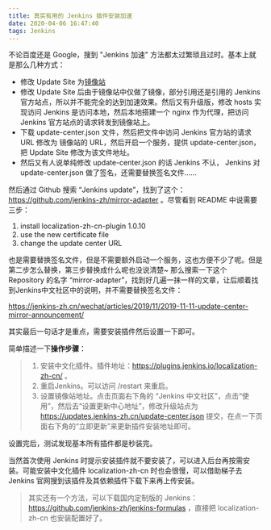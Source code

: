 ```yaml
---
title: 真实有用的 Jenkins 插件安装加速
date: 2020-04-06 16:47:40
tags: Jenkins
---
```


不论百度还是 Google，搜到 "Jenkins 加速" 方法都太过繁琐且过时。基本上就是那么几种方式：

<!-- more -->

- 修改 Update Site 为[镜像站](http://mirrors.jenkins-ci.org/status.html)
- 修改 Update Site 后由于镜像站中仅做了镜像，部分引用还是引用的 Jenkins 官方站点，所以并不能完全的达到加速效果。然后又有升级版，修改 hosts 实现访问 Jenkins 是访问本地，然后本地搭建一个 nginx 作为代理，把访问 Jenkins 官方站点的请求转发到镜像站上。
- 下载 update-center.json 文件，然后把文件中访问 Jenkins 官方站的请求 URL 修改为 镜像站的 URL，然后开启一个服务，提供 update-center.json，把 Update Site 修改为该文件地址。
- 然后又有人说单纯修改 update-center.json 的话 Jenkins 不认， Jenkins 对 update-center.json 做了签名，还需要替换签名文件……



然后通过 Github 搜索 “Jenkins update”，找到了这个：https://github.com/jenkins-zh/mirror-adapter 。尽管看到 README 中说需要三步：


1. install localization-zh-cn-plugin 1.0.10
2. use the new certificate file
3. change the update center URL


也是需要替换签名文件，但是不需要额外启动一个服务，这也方便不少了呢。但是第二步怎么替换，第三步替换成什么呢也没说清楚~ 那么搜索一下这个 Repository 的名字 “mirror-adapter”，找到好几遍一抹一样的文章，让后顺着找到Jenkins中文社区中的说明，并不需要替换签名文件：

https://jenkins-zh.cn/wechat/articles/2019/11/2019-11-11-update-center-mirror-announcement/

其实最后一句话才是重点，需要安装插件然后设置一下即可。

简单描述一下**操作步骤**：


>1. 安装中文化插件。插件地址：https://plugins.jenkins.io/localization-zh-cn/ 。
>2. 重启Jenkins。可以访问 /restart 来重启。
>3. 设置镜像站地址。点击页面右下角的 “Jenkins 中文社区”，点击“使用”，然后去“设置更新中心地址”，修改升级站点为 https://updates.jenkins-zh.cn/update-center.json 提交，在点一下页面右下角的“立即更新”来更新插件安装地址即可。



设置完后，测试发现基本所有插件都是秒装完。


当然首次使用 Jenkins 时提示安装插件就不要安装了，可以进入后台再按需安装。可能安装中文化插件 localization-zh-cn 时也会很慢，可以借助梯子去 Jenkins 官网搜到该插件及其依赖插件下载下来再上传安装。


> 其实还有一个方法，可以下载国内定制版的 Jenkins：https://github.com/jenkins-zh/jenkins-formulas ，直接把 localization-zh-cn 也安装配置好了。







